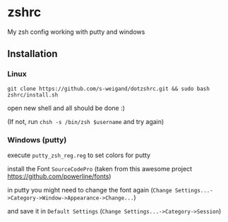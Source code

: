 # zshrc
My zsh config working with putty and windows

## Installation 

### Linux

`git clone https://github.com/s-weigand/dotzshrc.git && sudo bash zshrc/install.sh`

open new shell and all should be done :)

(If not, run `chsh -s /bin/zsh $username` and try again)

### Windows (putty)

execute `putty_zsh_reg.reg` to set colors for putty

install the Font `SourceCodePro` (taken from this awesome project https://github.com/powerline/fonts)

in putty you might need to change the font again (`Change Settings...->Category->Window->Appearance->Change...`)

and save it in `Default Settings` (`Change Settings...->Category->Session`)

